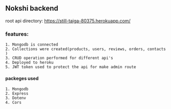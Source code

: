 ## Nokshi backend
  root api directory: https://still-taiga-80375.herokuapp.com/

###  features:
    1. Mongodb is connected
    2. Collections were created(products, users, reviews, orders, contacts )
    3. CRUD operation performed for different api's
    4. Deployed to heroku
    5. JWT token used to protect the api for make admin route

#### packeges used
    1. Mongodb
    2. Express
    3. Dotenv
    4. Cors
